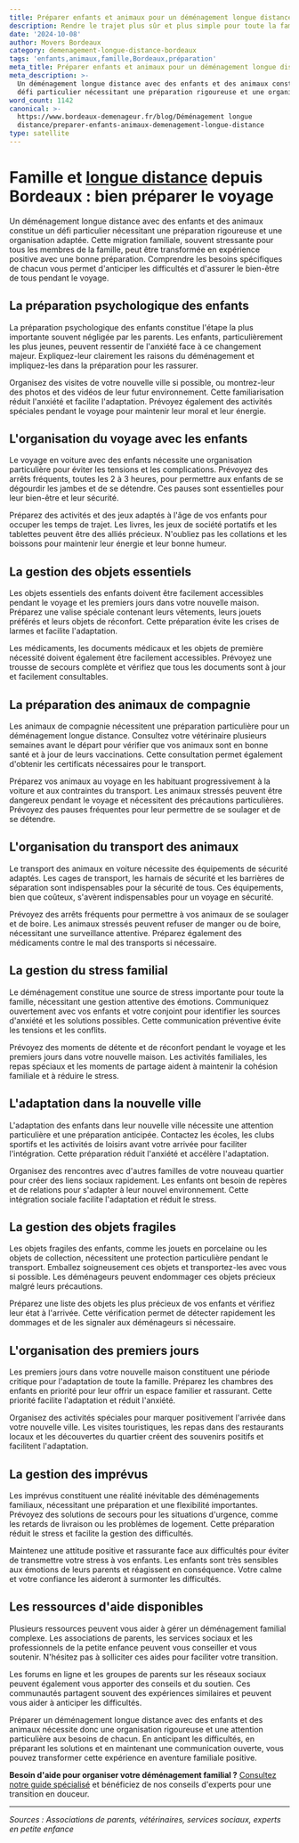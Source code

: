 ```yaml
---
title: Préparer enfants et animaux pour un déménagement longue distance
description: Rendre le trajet plus sûr et plus simple pour toute la famille.
date: '2024-10-08'
author: Movers Bordeaux
category: demenagement-longue-distance-bordeaux
tags: 'enfants,animaux,famille,Bordeaux,préparation'
meta_title: Préparer enfants et animaux pour un déménagement longue distance
meta_description: >-
  Un déménagement longue distance avec des enfants et des animaux constitue un
  défi particulier nécessitant une préparation rigoureuse et une organisati.
word_count: 1142
canonical: >-
  https://www.bordeaux-demenageur.fr/blog/Déménagement longue
  distance/preparer-enfants-animaux-demenagement-longue-distance
type: satellite
---
```



# Famille et [longue distance](/blog/longue-distance/guide) depuis Bordeaux : bien préparer le voyage

Un déménagement longue distance avec des enfants et des animaux constitue un défi particulier nécessitant une préparation rigoureuse et une organisation adaptée. Cette migration familiale, souvent stressante pour tous les membres de la famille, peut être transformée en expérience positive avec une bonne préparation. Comprendre les besoins spécifiques de chacun vous permet d'anticiper les difficultés et d'assurer le bien-être de tous pendant le voyage.

## La préparation psychologique des enfants

La préparation psychologique des enfants constitue l'étape la plus importante souvent négligée par les parents. Les enfants, particulièrement les plus jeunes, peuvent ressentir de l'anxiété face à ce changement majeur. Expliquez-leur clairement les raisons du déménagement et impliquez-les dans la préparation pour les rassurer.

Organisez des visites de votre nouvelle ville si possible, ou montrez-leur des photos et des vidéos de leur futur environnement. Cette familiarisation réduit l'anxiété et facilite l'adaptation. Prévoyez également des activités spéciales pendant le voyage pour maintenir leur moral et leur énergie.

## L'organisation du voyage avec les enfants

Le voyage en voiture avec des enfants nécessite une organisation particulière pour éviter les tensions et les complications. Prévoyez des arrêts fréquents, toutes les 2 à 3 heures, pour permettre aux enfants de se dégourdir les jambes et de se détendre. Ces pauses sont essentielles pour leur bien-être et leur sécurité.

Préparez des activités et des jeux adaptés à l'âge de vos enfants pour occuper les temps de trajet. Les livres, les jeux de société portatifs et les tablettes peuvent être des alliés précieux. N'oubliez pas les collations et les boissons pour maintenir leur énergie et leur bonne humeur.

## La gestion des objets essentiels

Les objets essentiels des enfants doivent être facilement accessibles pendant le voyage et les premiers jours dans votre nouvelle maison. Préparez une valise spéciale contenant leurs vêtements, leurs jouets préférés et leurs objets de réconfort. Cette préparation évite les crises de larmes et facilite l'adaptation.

Les médicaments, les documents médicaux et les objets de première nécessité doivent également être facilement accessibles. Prévoyez une trousse de secours complète et vérifiez que tous les documents sont à jour et facilement consultables.

## La préparation des animaux de compagnie

Les animaux de compagnie nécessitent une préparation particulière pour un déménagement longue distance. Consultez votre vétérinaire plusieurs semaines avant le départ pour vérifier que vos animaux sont en bonne santé et à jour de leurs vaccinations. Cette consultation permet également d'obtenir les certificats nécessaires pour le transport.

Préparez vos animaux au voyage en les habituant progressivement à la voiture et aux contraintes du transport. Les animaux stressés peuvent être dangereux pendant le voyage et nécessitent des précautions particulières. Prévoyez des pauses fréquentes pour leur permettre de se soulager et de se détendre.

## L'organisation du transport des animaux

Le transport des animaux en voiture nécessite des équipements de sécurité adaptés. Les cages de transport, les harnais de sécurité et les barrières de séparation sont indispensables pour la sécurité de tous. Ces équipements, bien que coûteux, s'avèrent indispensables pour un voyage en sécurité.

Prévoyez des arrêts fréquents pour permettre à vos animaux de se soulager et de boire. Les animaux stressés peuvent refuser de manger ou de boire, nécessitant une surveillance attentive. Préparez également des médicaments contre le mal des transports si nécessaire.

## La gestion du stress familial

Le déménagement constitue une source de stress importante pour toute la famille, nécessitant une gestion attentive des émotions. Communiquez ouvertement avec vos enfants et votre conjoint pour identifier les sources d'anxiété et les solutions possibles. Cette communication préventive évite les tensions et les conflits.

Prévoyez des moments de détente et de réconfort pendant le voyage et les premiers jours dans votre nouvelle maison. Les activités familiales, les repas spéciaux et les moments de partage aident à maintenir la cohésion familiale et à réduire le stress.

## L'adaptation dans la nouvelle ville

L'adaptation des enfants dans leur nouvelle ville nécessite une attention particulière et une préparation anticipée. Contactez les écoles, les clubs sportifs et les activités de loisirs avant votre arrivée pour faciliter l'intégration. Cette préparation réduit l'anxiété et accélère l'adaptation.

Organisez des rencontres avec d'autres familles de votre nouveau quartier pour créer des liens sociaux rapidement. Les enfants ont besoin de repères et de relations pour s'adapter à leur nouvel environnement. Cette intégration sociale facilite l'adaptation et réduit le stress.

## La gestion des objets fragiles

Les objets fragiles des enfants, comme les jouets en porcelaine ou les objets de collection, nécessitent une protection particulière pendant le transport. Emballez soigneusement ces objets et transportez-les avec vous si possible. Les déménageurs peuvent endommager ces objets précieux malgré leurs précautions.

Préparez une liste des objets les plus précieux de vos enfants et vérifiez leur état à l'arrivée. Cette vérification permet de détecter rapidement les dommages et de les signaler aux déménageurs si nécessaire.

## L'organisation des premiers jours

Les premiers jours dans votre nouvelle maison constituent une période critique pour l'adaptation de toute la famille. Préparez les chambres des enfants en priorité pour leur offrir un espace familier et rassurant. Cette priorité facilite l'adaptation et réduit l'anxiété.

Organisez des activités spéciales pour marquer positivement l'arrivée dans votre nouvelle ville. Les visites touristiques, les repas dans des restaurants locaux et les découvertes du quartier créent des souvenirs positifs et facilitent l'adaptation.

## La gestion des imprévus

Les imprévus constituent une réalité inévitable des déménagements familiaux, nécessitant une préparation et une flexibilité importantes. Prévoyez des solutions de secours pour les situations d'urgence, comme les retards de livraison ou les problèmes de logement. Cette préparation réduit le stress et facilite la gestion des difficultés.

Maintenez une attitude positive et rassurante face aux difficultés pour éviter de transmettre votre stress à vos enfants. Les enfants sont très sensibles aux émotions de leurs parents et réagissent en conséquence. Votre calme et votre confiance les aideront à surmonter les difficultés.

## Les ressources d'aide disponibles

Plusieurs ressources peuvent vous aider à gérer un déménagement familial complexe. Les associations de parents, les services sociaux et les professionnels de la petite enfance peuvent vous conseiller et vous soutenir. N'hésitez pas à solliciter ces aides pour faciliter votre transition.

Les forums en ligne et les groupes de parents sur les réseaux sociaux peuvent également vous apporter des conseils et du soutien. Ces communautés partagent souvent des expériences similaires et peuvent vous aider à anticiper les difficultés.

Préparer un déménagement longue distance avec des enfants et des animaux nécessite donc une organisation rigoureuse et une attention particulière aux besoins de chacun. En anticipant les difficultés, en préparant les solutions et en maintenant une communication ouverte, vous pouvez transformer cette expérience en aventure familiale positive.

**Besoin d'aide pour organiser votre déménagement familial ?** [Consultez notre guide spécialisé](/blog/devis/guide) et bénéficiez de nos conseils d'experts pour une transition en douceur.

---

*Sources : Associations de parents, vétérinaires, services sociaux, experts en petite enfance*
